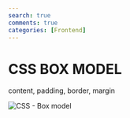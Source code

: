 ```yaml
---
search: true
comments: true
categories: [Frontend]
---
```


# CSS BOX MODEL

content, padding, border, margin



![CSS - Box model](https://media.vlpt.us/images/woals3000/post/c06b9ea3-38dc-4c8a-b391-3f06c61e2b73/box-model.png)


